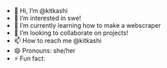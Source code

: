- 👋 Hi, I’m @kitkashi
- 👀 I’m interested in swe!
- 🌱 I’m currently learning how to make a webscraper
- 💞️ I’m looking to collaborate on projects!
- 📫 How to reach me @kitkashi    
- 😄 Pronouns: she/her
- ⚡ Fun fact: 

<!---
kitkashi/kitkashi is a ✨ special ✨ repository because its `README.md` (this file) appears on your GitHub profile.
You can click the Preview link to take a look at your changes.
--->
